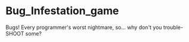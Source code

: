 # Bug_Infestation_game
Bugs! Every programmer's worst nightmare, so... why don't you trouble-SHOOT some?
